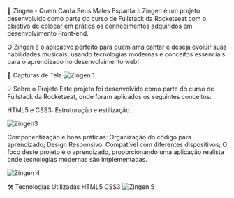 🎤 Zingen - Quem Canta Seus Males Espanta 🎶
Zingen é um projeto desenvolvido como parte do curso de Fullstack da Rocketseat com o objetivo de colocar em prática os conhecimentos adquiridos em desenvolvimento Front-end.

O Zingen é o aplicativo perfeito para quem ama cantar e deseja evoluir suas habilidades musicais, usando tecnologias modernas e conceitos essenciais para o aprendizado no desenvolvimento web!

📸 Capturas de Tela
![Zingen 1](https://github.com/user-attachments/assets/ed90bc98-24f1-4bb5-ae7a-d461f3672c1e)

💡 Sobre o Projeto
Este projeto foi desenvolvido como parte do curso de Fullstack da Rocketseat, onde foram aplicados os seguintes conceitos:

HTML5 e CSS3: Estruturação e estilização.

![Zingen3](https://github.com/user-attachments/assets/d393fe82-c9c3-4166-b96a-a67ebff0e732)

Componentização e boas práticas: Organização do código para aprendizado;
Design Responsivo: Compatível com diferentes dispositivos;
O foco deste projeto é o aprendizado, proporcionando uma aplicação realista onde tecnologias modernas são implementadas.

![Zingen 4](https://github.com/user-attachments/assets/2535c6c5-f3d3-485f-b3e5-54817f1d4699)

🛠️ Tecnologias Utilizadas
HTML5
CSS3
![Zingen 5](https://github.com/user-attachments/assets/4e898d39-c7d5-470e-b0d5-6a4d99c408de)
